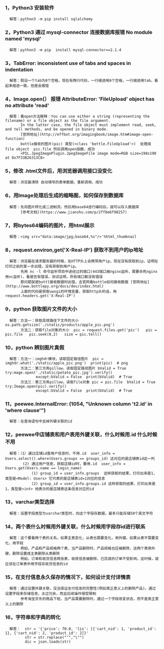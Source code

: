 ### 1，Python3 安装软件
      解答：python3 -m pip install sqlalchemy
### 2，Python3 通过 mysql-connector 连接数据库报错 No module named 'mysql'
      解答：python3 -m pip  install mysql-connector==2.1.4
### 3，TabError: inconsistent use of tabs and spaces in indentation
      解答：假设一个tab为8个空格，现在有两行代码，一行缩进用8个空格，一行缩进用tab，看起来缩进一致，但是会报错
### 4，Image.open(） 报错   AttributeError: 'FileUpload' object has no attribute 'read'
      解答：看open方法解释：You can use either a string (representing the filename) or a file object as the file argument. 
           In the latter case, the file object must implement read, seek, and tell methods, and be opened in binary mode.
           [官网地址](http://effbot.org/imagingbook/image.htm#image-open-function)
           bottle接收的图片(pic) 类型(<class 'bottle.FileUpload'>)  处理成file object  pic.file 然后调用open函数，成功
           <PIL.JpegImagePlugin.JpegImageFile image mode=RGB size=198x190 at 0x7F33B26313C8>
### 5，修改 .html文件后，用浏览器调用接口没变化
      解答：浏览器清除 自动填写的表单数据，重新调用，成功
### 6，用Image处理后生成的缩略图，如何保存到数据库
      解答：先将图片转化成二进制流，然后用base64进行编码后，就可以存入数据库
           [参考文档](https://www.jianshu.com/p/2ff8e6f98257)
### 7，将bytes64编码的图片，用html展示
      解答：<img src="data:image/jpg;base64,%s"/>'%html_thumbnail
### 8，request.environ,get('X-Real-IP') 获取不到用户的ip地址
      解答：浏览器在请求服务器的时候，在HTTP头上会携带用户ip，现在没有获取到ip，证明在打印之前的某一步出错，没有获取到用户ip。
           先用 nc -l 命令监听项目中途经过的端口(443端口被nginx监听，需要杀死nginx用nc监听)，看是否有错误，测试证明，所有端口都没有错误
           那问题就是bottl接收数据时出错，去官网看bottle如何接收数据 [官网地址](http://www.bottlepy.org/docs/dev/index.html)
           上面的代码是获取uwsgi的环境变量，获取http头的话，用request.headers.get('X-Real-IP')
### 9，python 获取图片文件的大小
      解答：方法一：获取具体路径下文件的大小 os.path.getsize('./static/products/apple_pic.png')
           方法二：获取file对象的大小  pic = request.files.get('pic')   pic = pic.file   pic.seek(0,2)   size = pic.tell()
### 10，python 辨别图片真假
      解答：方法一：imghdr模块，读取固定路径图片  pic = imghdr.what('./static/apple_pic.png')  print(pic)  # png
           方法二：第三方库pillow，读取固定路径图片 bValid = True  try:mage.open('./static/potato_pic.jpg').verify()
                  except:bValid = False  print(bValid)  # True
           方法三：第三方库pillow，读取file对象 pic = pic.file  bValid = True  try:Image.open(pic).verify() 
                  except:bValid = False  print(bValid)  # True
### 11，peewee.InternalError: (1054, "Unknown column 't2.id' in 'where clause'")
      解答：在查询语句中去掉外键关联的id
### 12，peewee中店铺表和用户表用外键关联，什么时候用.id 什么时候不用
      解答：（1）通过店铺id查用户信息时，不用.id  user_info = Users.select().where(Users.groups == groups_id) 这对应的是店铺表id这一列
            (2) 通过用户信息，获取店铺id时，要用.id  user_info = Users.get(Users.name == login_name)
                (1) group_id = user_info.groups  这样获取的结果，打印出来是1，类型是<Model: Users> 它代表的是店铺表id=1对应的信息
                (2) group_id = user_info.groups.id 这样获取的结果，打印出来是1，类型是<int> 他表示的是店铺表这条信息对应的id
### 13，varchar类型选择
      解答：设置字段类型为varchar类型时，向这个字段存数据，最多只能存储50个英文字符
### 14，两个表什么时候用外键关联，什么时候用字段存id进行联系
      解答：这个要看两个表的关系。如果主表变化，从表也需要变化，用外键。如果从表不需要变化，用字段
           例如，产品和产品规格两个表，当产品删除时，产品规格也应被删除，这两个表用外键，删除设置成主表删除从表删除
           例如，订单和收货信息两张表，收获信息被删除，已完成的订单不受影响，这时候，就应该在订单表中用字段存收货信息的id
### 15，在支付信息永久保存的情况下，如何设计支付详情表
      解答：通过设置外键关联，没法保证支付信息的完整性(例如真正意义上的删除产品)。通过设置字段来存储信息，太过冗余，而且后续操作很受限制
           参考淘宝京东的商品下柜，当产品需要删除时，通过一个字段改变状态，而不是真正意义上的删除
### 16，字符串和字典的转化
      解答：  str = '{'price': 70.0, 'lis': [{'cart_nid': 1, 'product_id': 1}, {'cart_nid': 2, 'product_id': 2]}'
             str = str.replace("'","\"")
             dic = json.loads(str)
